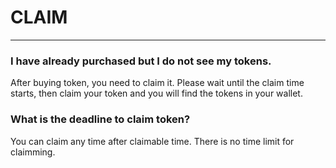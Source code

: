 # CLAIM

---

<h3> I have already purchased but I do not see my tokens. </h3>

After buying token, you need to claim it. Please wait until the claim time starts, then claim your token and you will find the tokens in your wallet.

<h3> What is the deadline to claim token? </h3>

You can claim any time after claimable time. There is no time limit for claimming.